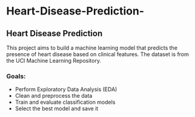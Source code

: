 # Heart-Disease-Prediction-
## Heart Disease Prediction

This project aims to build a machine learning model that predicts the presence of heart disease based on clinical features. The dataset is from the UCI Machine Learning Repository.

### Goals:
- Perform Exploratory Data Analysis (EDA)
- Clean and preprocess the data
- Train and evaluate classification models
- Select the best model and save it
